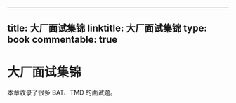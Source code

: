 
---
title: 大厂面试集锦
linktitle: 大厂面试集锦
type: book
commentable: true
---

# 大厂面试集锦

本章收录了很多 BAT、TMD 的面试题。

    